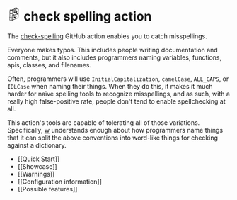 # <img alt="check-spelling logo" src="https://github.com/check-spelling/art/blob/main/logo/spell-check.png" width="30"> check spelling action

The [check-spelling](https://github.com/marketplace/actions/check-spelling) GitHub action enables you to catch misspellings.

Everyone makes typos. This includes people writing documentation and comments,
but it also includes programmers naming variables, functions, apis, classes,
and filenames.

Often, programmers will use `InitialCapitalization`, `camelCase`,
`ALL_CAPS`, or `IDLCase` when naming their things. When they do this, it makes
it much harder for naïve spelling tools to recognize misspellings, and as such,
with a really high false-positive rate, people don't tend to enable spellchecking
at all.

This action's tools are capable of tolerating all of those variations.
Specifically, [w](https://github.com/jsoref/spelling/blob/main/w) understands
enough about how programmers name things that it can split the above conventions
into word-like things for checking against a dictionary.

* [[Quick Start]]
* [[Showcase]]
* [[Warnings]]
* [[Configuration information]]
* [[Possible features]]
